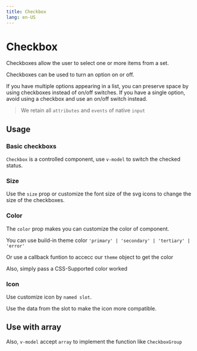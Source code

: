```yaml
---
title: Checkbox
lang: en-US
---
```


<script setup lang="ts">
  import props from "../../../example/button/description/en-props.ts";
  import slots from "../../../example/button/description/en-slots.ts";
</script>

# Checkbox

Checkboxes allow the user to select one or more items from a set.

Checkboxes can be used to turn an option on or off.

If you have multiple options appearing in a list, you can preserve space by using checkboxes instead of on/off switches. If you have a single option, avoid using a checkbox and use an on/off switch instead.

> We retain all `attributes` and `events` of native `input`

## Usage

### Basic checkboxs

`Checkbox` is a controlled component, use `v-model` to switch the checked status.

<demo src="../../../example/checkbox/basic.vue"></demo>

### Size

Use the `size` prop or customize the font size of the svg icons to change the size of the checkboxes.

<demo src="../../../example/checkbox/size.vue" />

### Color

The `color` prop makes you can customize the color of component.

<demo src="../../../example/checkbox/color.vue" />

You can use build-in theme color `'primary' | 'secondary' | 'tertiary' | 'error'`

Or use a callback funtion to accecc our `theme` object to get the color

Also, simply pass a CSS-Supported color worked
### Icon

Use customize icon by `named slot`.

Use the data from the slot to make the icon more compatible.

<demo src="../../../example/checkbox/icon.vue" />

## Use with array

Also, `v-model` accept `array` to implement the function like `CheckboxGroup`

<demo src="../../../example/checkbox/multiple.vue" />

